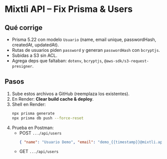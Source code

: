 # Mixtli API – Fix Prisma & Users

## Qué corrige
- Prisma 5.22 con modelo `Usuario` (name, email unique, passwordHash, createdAt, updatedAt).
- Rutas de usuarios piden `password` y generan `passwordHash` con `bcryptjs`.
- Subidas a S3 sin ACL.
- Agrega deps que faltaban: `dotenv`, `bcryptjs`, `@aws-sdk/s3-request-presigner`.

## Pasos
1. Sube estos archivos a GitHub (reemplaza los existentes).
2. En Render: **Clear build cache & deploy**.
3. Shell en Render:
   ```bash
   npx prisma generate
   npx prisma db push --force-reset
   ```
4. Prueba en Postman:
   - POST `.../api/users`
     ```json
     { "name": "Usuario Demo", "email": "demo_{{timestamp}}@mixtli.app", "password": "Secreta123" }
     ```
   - GET `.../api/users`
